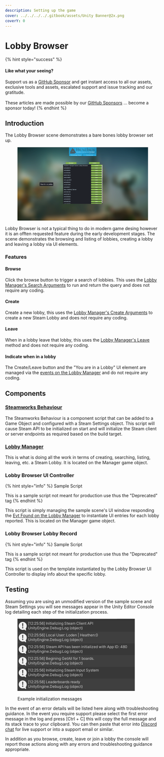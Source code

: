 ```yaml
---
description: Setting up the game
cover: ../../../../.gitbook/assets/Unity Banner@2x.png
coverY: 0
---
```


# Lobby Browser

{% hint style="success" %}
#### Like what your seeing?

Support us as a [GitHub Sponsor](../../../../become-a-sponsor/) and get instant access to all our assets, exclusive tools and assets, escalated support and issue tracking and our gratitude.\
\
These articles are made possible by our [GitHub Sponsors](../../../../become-a-sponsor/) ... become a sponsor today!
{% endhint %}

## Introduction

The Lobby Browser scene demonstrates a bare bones lobby browser set up.

<figure><img src="../../../../.gitbook/assets/image (494).png" alt=""><figcaption></figcaption></figure>

Lobby Browser is not a typical thing to do in modern game desing however it is an offten requested feature during the early development stages. The scene demonstrates the browsing and listing of lobbies, creating a lobby and leaving a lobby via UI elements.

### Features

#### Browse

Click the browse button to trigger a search of lobbies. This uses the [Lobby Manager's Search Arguments](../../ui-components/lobby-manager.md#searcharguments) to run and return the query and does not require any coding.

#### Create

Create a new lobby, this uses the [Lobby Manager's Create Arguments](../../ui-components/lobby-manager.md#createarguments) to create a new Steam Lobby and does not require any coding.

#### Leave

When in a lobby leave that lobby, this uses the [Lobby Manager's Leave](../../ui-components/lobby-manager.md#leave) method and does not require any coding.

#### Indicate when in a lobby

The Create/Leave button and the "You are in a Lobby" UI element are managed via the [events on the Lobby Manager](../../ui-components/lobby-manager.md#events) and do not require any coding.

## Components

### [Steamworks Behaviour](../../components/steamworks-behaviour.md)

The Steamworks Behaviour is a component script that can be added to a Game Object and configured with a Steam Settings object. This script will cause Steam API to be initialized on start and will initialize the Steam client or server endpoints as required based on the build target.

### [Lobby Manager](../../ui-components/lobby-manager.md)

This is what is doing all the work in terms of creating, searching, listing, leaving, etc. a Steam Lobby. It is located on the Manager game object.

### Lobby Browser UI Controller

{% hint style="info" %}
Sample Script

This is a sample script not meant for production use thus the "Deprecated" tag
{% endhint %}

This script is simply managing the sample scene's UI window responding the [Evt Found on the Lobby Manager](../../ui-components/lobby-manager.md#evtfound) to instantiate UI entries for each lobby reported. This is located on the Manager game object.

### Lobby Browser Lobby Record

{% hint style="info" %}
Sample Script

This is a sample script not meant for production use thus the "Deprecated" tag
{% endhint %}

This script is used on the template instantiated by the Lobby Browser UI Controller to display info about the specific lobby.

## Testing

Assuming you are using an unmodified version of the sample scene and Steam Settings you will see messages appear in the Unity Editor Console log detailing each step of the initialization process.

<figure><img src="../../../../.gitbook/assets/image (491).png" alt=""><figcaption><p>Example initialization messages</p></figcaption></figure>

In the event of an error details will be listed here along with troubleshooting guidance. In the event you require support please select the first error message in the log and press \[Ctrl + C] this will copy the full message and its stack trace to your clipboard. You can then paste that error into [Discord chat](https://discord.gg/eVVgM36) for live support or into a support email or similar.

In addition as you browse, create, leave or join a lobby the console will report those actions along with any errors and troubleshooting guidance appropriate.
